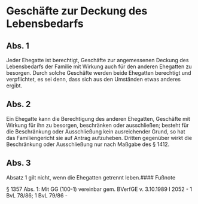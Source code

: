 # Geschäfte zur Deckung des Lebensbedarfs



## Abs. 1

 Jeder Ehegatte ist berechtigt, Geschäfte zur angemessenen Deckung des Lebensbedarfs der Familie mit Wirkung auch für den anderen Ehegatten zu besorgen. Durch solche Geschäfte werden beide Ehegatten berechtigt und verpflichtet, es sei denn, dass sich aus den Umständen etwas anderes ergibt.

## Abs. 2

 Ein Ehegatte kann die Berechtigung des anderen Ehegatten, Geschäfte mit Wirkung für ihn zu besorgen, beschränken oder ausschließen; besteht für die Beschränkung oder Ausschließung kein ausreichender Grund, so hat das Familiengericht sie auf Antrag aufzuheben. Dritten gegenüber wirkt die Beschränkung oder Ausschließung nur nach Maßgabe des § 1412.

## Abs. 3

 Absatz 1 gilt nicht, wenn die Ehegatten getrennt leben.#### Fußnote

§ 1357 Abs. 1: Mit GG (100-1) vereinbar gem. BVerfGE v. 3.10.1989 I 2052 - 1 BvL 78/86; 1 BvL 79/86 - 

